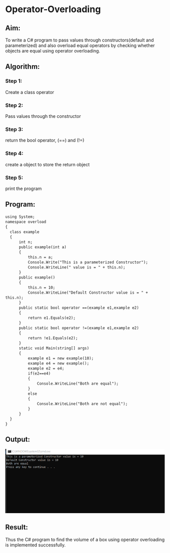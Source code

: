 # Operator-Overloading

## Aim:
 To write a C# program to pass values through constructors(default and parameterized) and also overload equal operators by checking whether objects are equal using operator overloading. 
 
 ## Algorithm:
### Step 1:
Create a class operator

### Step 2:
Pass values through the constructor

### Step 3:
return the bool operator, (==) and (!=)

### Step 4:
create a object to store the return object

### Step 5:
print the program
 
## Program:
```
using System;
namespace overload
{
  class example
  {
      int n;
      public example(int a)
      {
          this.n = a;
          Console.Write("This is a parameterized Constructor");
          Console.WriteLine(" value is = " + this.n);
      }
      public example()
      {
          this.n = 10;
          Console.WriteLine("Default Constructor value is = " + this.n);
      }
      public static bool operator ==(example e1,example e2)
      {
          return e1.Equals(e2);
      }
      public static bool operator !=(example e1,example e2)
      {
          return !e1.Equals(e2);
      }
      static void Main(string[] args)
      {
          example e1 = new example(10);
          example e4 = new example();
          example e2 = e4;
          if(e2==e4)
          {
              Console.WriteLine("Both are equal");
          }
          else
          {
              Console.WriteLine("Both are not equal");
          }
      }
  }
}
```
 
 
 ## Output:
 ![output](./DIP6.1.png)
 
 
 ## Result:
Thus the C# program to find the volume of a box using operator overloading is implemented successfully.
